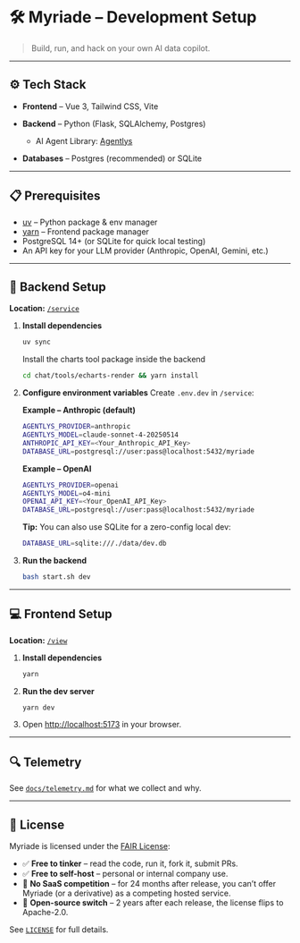 # 🛠 Myriade – Development Setup

> Build, run, and hack on your own AI data copilot.

---

## ⚙ Tech Stack

- **Frontend** – Vue 3, Tailwind CSS, Vite
- **Backend** – Python (Flask, SQLAlchemy, Postgres)

  - AI Agent Library: [Agentlys](https://github.com/myriade-ai/agentlys)

- **Databases** – Postgres (recommended) or SQLite

---

## 📋 Prerequisites

- [uv](https://docs.astral.sh/uv/) – Python package & env manager
- [yarn](https://yarnpkg.com/) – Frontend package manager
- PostgreSQL 14+ (or SQLite for quick local testing)
- An API key for your LLM provider (Anthropic, OpenAI, Gemini, etc.)

---

## 🚀 Backend Setup

**Location:** [`/service`](/service)

1. **Install dependencies**

   ```bash
   uv sync
   ```

   Install the charts tool package inside the backend

   ```bash
   cd chat/tools/echarts-render && yarn install
   ```

2. **Configure environment variables**
   Create `.env.dev` in `/service`:

   **Example – Anthropic (default)**

   ```bash
   AGENTLYS_PROVIDER=anthropic
   AGENTLYS_MODEL=claude-sonnet-4-20250514
   ANTHROPIC_API_KEY=<Your_Anthropic_API_Key>
   DATABASE_URL=postgresql://user:pass@localhost:5432/myriade
   ```

   **Example – OpenAI**

   ```bash
   AGENTLYS_PROVIDER=openai
   AGENTLYS_MODEL=o4-mini
   OPENAI_API_KEY=<Your_OpenAI_API_Key>
   DATABASE_URL=postgresql://user:pass@localhost:5432/myriade
   ```

   **Tip:** You can also use SQLite for a zero-config local dev:

   ```bash
   DATABASE_URL=sqlite:///./data/dev.db
   ```

3. **Run the backend**

   ```bash
   bash start.sh dev
   ```

---

## 💻 Frontend Setup

**Location:** [`/view`](/view)

1. **Install dependencies**

   ```bash
   yarn
   ```

2. **Run the dev server**

   ```bash
   yarn dev
   ```

3. Open [http://localhost:5173](http://localhost:5173) in your browser.

---

## 🔍 Telemetry

See [`docs/telemetry.md`](./docs/telemetry.md) for what we collect and why.

---

## 📜 License

Myriade is licensed under the [FAIR License](https://fair.io):

- ✅ **Free to tinker** – read the code, run it, fork it, submit PRs.
- ✅ **Free to self-host** – personal or internal company use.
- 🚫 **No SaaS competition** – for 24 months after release, you can’t offer Myriade (or a derivative) as a competing hosted service.
- 🔄 **Open-source switch** – 2 years after each release, the license flips to Apache-2.0.

See [`LICENSE`](./LICENSE) for full details.
